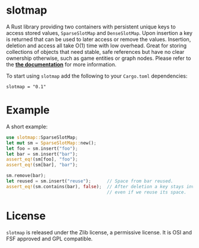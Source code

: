 # slotmap

A Rust library providing two containers with persistent unique keys to access
stored values, `SparseSlotMap` and `DenseSlotMap`. Upon insertion a key is
returned that can be used to later access or remove the values. Insertion,
deletion and access all take O(1) time with low overhead. Great for storing
collections of objects that need stable, safe references but have no clear
ownership otherwise, such as game entities or graph nodes. Please refer to the
[**the documentation**](https://docs.rs/slotmap) for more information.

To start using `slotmap` add the following to your `Cargo.toml` dependencies:

    slotmap = "0.1"

# Example

A short example:

```rust
use slotmap::SparseSlotMap;
let mut sm = SparseSlotMap::new();
let foo = sm.insert("foo");
let bar = sm.insert("bar");
assert_eq!(sm[foo], "foo");
assert_eq!(sm[bar], "bar");

sm.remove(bar);
let reused = sm.insert("reuse");      // Space from bar reused.
assert_eq!(sm.contains(bar), false);  // After deletion a key stays invalid, 
                                      // even if we reuse its space.
```

# License

`slotmap` is released under the Zlib license, a permissive license. It is
OSI and FSF approved and GPL compatible.
